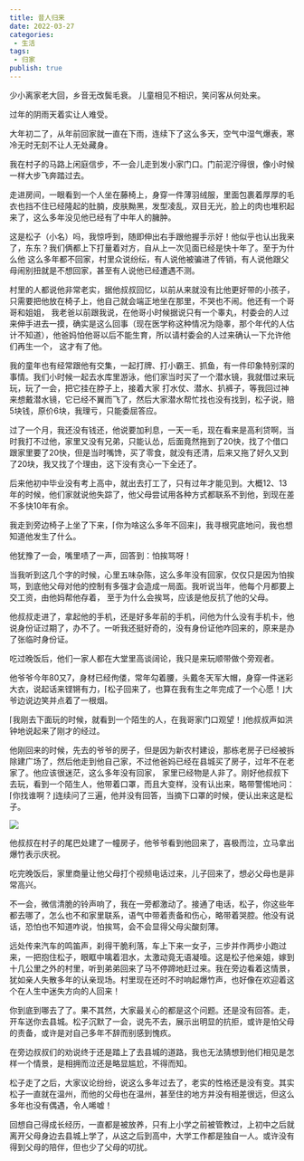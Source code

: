 ```yaml
---
title: 昔人归来
date: 2022-03-27
categories:
 - 生活
tags:
 - 归家
publish: true
---
```

少小离家老大回，乡音无改鬓毛衰。
儿童相见不相识，笑问客从何处来。
<!-- more -->
过年的阴雨天着实让人难受。

大年初二了，从年前回家就一直在下雨，连续下了这么多天，空气中湿气爆表，寒冷无时无刻不让人无处藏身。

我在村子的马路上闲庭信步，不一会儿走到发小家门口。门前泥泞得很，像小时候一样大步飞奔踏过去。

走进房间，一眼看到一个人坐在藤椅上，身穿一件薄羽绒服，里面包裹着厚厚的毛衣也挡不住已经隆起的肚腩，皮肤黝黑，发型凌乱，双目无光，脸上的肉也堆积起来了，这么多年没见他已经有了中年人的臃肿。

这是松子（小名）吗，我惊呼到，随即伸出右手跟他握手示好！他似乎也认出我来了，东东？我们俩都上下打量着对方，自从上一次见面已经是快十年了。至于为什么他
这么多年都不回家，村里众说纷纭，有人说他被骗进了传销，有人说他跟父母闹别扭就是不想回家，甚至有人说他已经遭遇不测。

村里的人都说他非常老实，据他叔叔回忆，以前从来就没有比他更好带的小孩子，只需要把他放在椅子上，他自己就会端正地坐在那里，不哭也不闹。他还有一个哥哥和姐姐，
我老爸以前跟我说，在他哥小时候据说只有一个睾丸，村委会的人过来伸手进去一摸，确实是这么回事（现在医学称这种情况为隐睾，那个年代的人估计不知道），他爸妈怕他哥以后不能生育，所以请村委会的人过来确认一下允许他们再生一个，
这才有了他。

我的童年也有经常跟他有交集，一起打牌、打小霸王、抓鱼，有一件印象特别深的事情。我们小时候一起去水库里游泳，他们家当时买了一个潜水镜，我就借过来玩玩，玩了一会，把它挂在脖子上，接着大家
打水仗、潜水、扒裤子，等我回过神来想戴潜水镜，它已经不翼而飞了，然后大家潜水帮忙找也没有找到，松子说，赔5块钱，原价6块，我理亏，只能委屈答应。

过了一个月，我还没有钱还，他说要加利息，一天一毛，现在看来是高利贷啊，当时我打不过他，家里又没有兄弟，只能认怂，后面竟然拖到了20快，找了个借口跟家里要了20快，但是当时嘴馋，买了零食，就没有还清，后来又拖了好久又到了20块，我又找了个理由，这下没有贪心一下全还了。

后来他初中毕业没有考上高中，就出去打工了，只有过年才能见到。大概12、13年的时候，他们家就说他失踪了，他父母尝试用各种方式都联系不到他，到现在差不多快10年有余。

我走到旁边椅子上坐了下来，⌈你为啥这么多年不回来⌋，我寻根究底地问，我也想知道他发生了什么。

他犹豫了一会，嘴里啧了一声，回答到：怕挨骂呀！

当我听到这几个字的时候，心里五味杂陈，这么多年没有回家，仅仅只是因为怕挨骂，到底他父母对他的控制有多强才会造成一局面。我听说当年，他每个月都要上交工资，由他妈帮他存着，
至于为什么会挨骂，应该是他反抗了他的父母。

他叔叔走进了，拿起他的手机，还是好多年前的手机，问他为什么没有手机卡，他说身份证过期了，办不了。一听我还挺好奇的，没有身份证他咋回来的，原来是办了张临时身份证。

吃过晚饭后，他们一家人都在大堂里高谈阔论，我只是来玩顺带做个旁观者。

他爷爷今年80又7，身材已经佝偻，常年勾着腰，头戴冬天军大帽，身穿一件迷彩大衣，说起话来铿锵有力，⌈松子回来了，也算在我有生之年完成了一个心愿！⌋大爷边说边笑并点着了一根烟。

⌈我刚去下面玩的时候，就看到一个陌生的人，在我哥家门口观望！⌋他叔叔声如洪钟地说起来了刚才的经过。

他刚回来的时候，先去的爷爷的房子，但是因为新农村建设，那栋老房子已经被拆除建广场了，然后他走到他自己家，不过他爸妈已经在县城买了房子，过年不在老家了。他应该很迷茫，这么多年没有回家，
家里已经物是人非了。刚好他叔叔下去玩，看到一个陌生人，他带着口罩，而且大变样，没有认出来，略带警惕地问：⌈你找谁啊？⌋连续问了三遍，他并没有回答，当摘下口罩的时候，便认出来这是松子。

![](https://blog.jdqiong.cn/202203272323544.jpg)

他叔叔在村子的尾巴处建了一幢房子，他爷爷看到他回来了，喜极而泣，立马拿出爆竹表示庆祝。

吃完晚饭后，家里商量让他父母打个视频电话过来，儿子回来了，想必父母也是非常高兴。

不一会，微信清脆的铃声响了，我在一旁都激动了。接通了电话，松子，你这些年都去哪了，怎么也不和家里联系，语气中带着责备和伤心，略带着哭腔。他没有说话，恐怕也不知道咋说，怕挨骂，会不会显得父母尖酸刻薄。

远处传来汽车的鸣笛声，刹得干脆利落，车上下来一女子，三步并作两步小跑过来，一把抱住松子，眼眶中噙着泪水，太激动竟无语凝噎。这是松子他亲姐，嫁到十几公里之外的村里，听到弟弟回来了马不停蹄地赶过来。我在旁边看着这情景，犹如亲人失散多年的认亲现场。村里现在还时不时响起爆竹声，也好像在欢迎着这个在人生中迷失方向的人回来！

你到底到哪去了了。果不其然，大家最关心的都是这个问题。还是没有回答。走，开车送你去县城。松子沉默了一会，说先不去，展示出明显的抗拒，或许是怕父母的责备，或许是对自己多年不辞而别感到愧疚。

在旁边叔叔们的劝说终于还是踏上了去县城的道路，我也无法猜想到他们相见是怎样一个情景，是相拥而泣还是略显尴尬，不得而知。

松子走了之后，大家议论纷纷，说这么多年过去了，老实的性格还是没有变。其实松子一直就在温州，而他的父母也在温州，甚至住的地方并没有相差很远，但这么多年也没有偶遇，令人唏嘘！

回想自己得成长经历，一直都是被放养，只有上小学之前被管教过，上初中之后就离开父母身边去县城上学了，从这之后到高中，大学工作都是独自一人。或许没有得到父母的陪伴，但也少了父母的叨扰。


